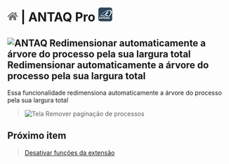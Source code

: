 # [![Home](../img/home.png)](../) |  ANTAQ Pro ![Icone](../img/icon-32.png)

## ![ANTAQ Redimensionar automaticamente a árvore do processo pela sua largura total](../img/SUBSTITUIRNOMEDOARQUIVO.png)  Redimensionar automaticamente a árvore do processo pela sua largura total

Essa funcionalidade redimensiona automaticamente a árvore do processo pela sua largura total

> ![Tela Remover paginação de processos](../img/SUBSTITUIRNOMEDOARQUIVO.gif)  


## Próximo item

> [Desativar funções da extensão](../pages/DESATIVARFUNCOES.md)
